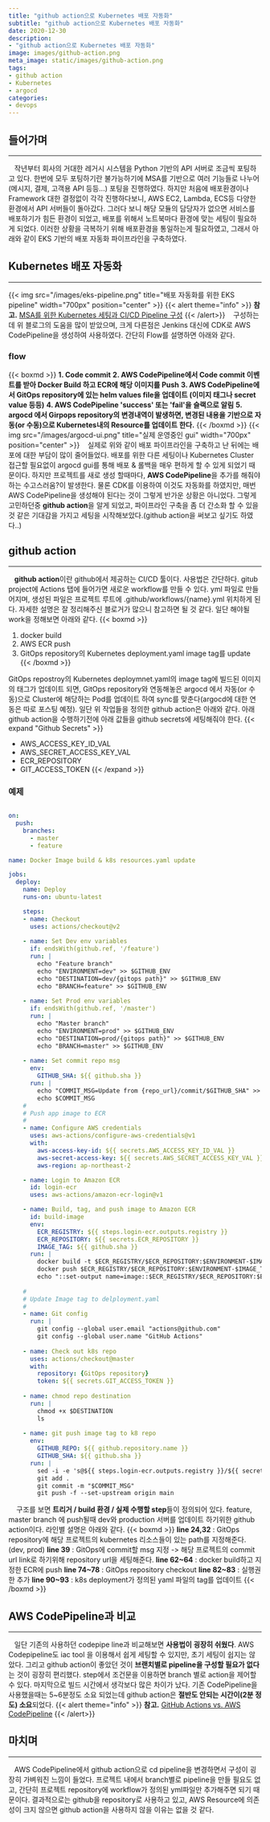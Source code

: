 ```yaml
---
title: "github action으로 Kubernetes 배포 자동화"
subtitle: "github action으로 Kubernetes 배포 자동화"
date: 2020-12-30
description: 
- "github action으로 Kubernetes 배포 자동화"
image: images/github-action.png
meta_image: static/images/github-action.png
tags:
- github action
- Kubernetes
- argocd
categories:
- devops
---
```


## 들어가며
---
&nbsp;&nbsp;&nbsp;작년부터 회사의 거대한 레거시 시스템을 Python 기반의 API 서버로 조금씩 포팅하고 있다. 한번에 모두 포팅하기란 불가능하기에 MSA를 기반으로 여러 기능들로 나누어(메시지, 결제, 고객용 API 등등...) 포팅을 진행하였다. 하지만 처음에 배포환경이나 Framework 대한 결정없이 각각 진행하다보니, AWS EC2, Lambda, ECS등 다양한 환경에서 API 서버들이 돌아갔다. 그러다 보니 해당 모듈의 담당자가 없으면 서비스를 배포하기가 힘든 환경이 되었고, 배포를 위해서 노트북마다 환경에 맞는 세팅이 필요하게 되었다. 이러한 상황을 극복하기 위해 배포환경을 통일하는게 필요하였고, 그래서 아래와 같이 EKS 기반의 배포 자동화 파이프라인을 구축하였다.

## Kubernetes 배포 자동화
---
{{< img src="/images/eks-pipeline.png" title="배포 자동화를 위한 EKS pipeline" width="700px" position="center" >}}
{{< alert theme="info" >}}
**참고.** [MSA를 위한 Kubernetes 세팅과 CI/CD Pipeline 구성](https://medium.com/finda-tech/finda-msa%EB%A5%BC-%EC%9C%84%ED%95%9C-kubernetes-%EC%84%B8%ED%8C%85%EA%B3%BC-ci-cd-pipeline-%EA%B5%AC%EC%84%B1-%EA%B7%B8%EB%A6%AC%EA%B3%A0-monitoring-%EC%8B%9C%EC%8A%A4%ED%85%9C-%EA%B5%AC%EC%B6%95-2-ef29380ec474)
{{< /alert>}}
&nbsp;&nbsp;&nbsp;구성하는데 위 블로그의 도움을 많이 받았으며, 크게 다른점은 Jenkins 대신에 CDK로 AWS CodePipeline을 생성하여 사용하였다. 간단히 Flow를 설명하면 아래와 같다.

### flow
{{< boxmd >}}
**1. Code commit**
**2. AWS CodePipeline에서 Code commit 이벤트를 받아 Docker Build 하고 ECR에 해당 이미지를 Push**
**3. AWS CodePipeline에서 GitOps repository에 있는 helm values file을 업데이트 (이미지 태그나 secret value 등등)**
**4. AWS CodePipeline 'success' 또는 'fail'을 슬랙으로 알림**
**5. argocd 에서 Girpops repository의 변경내역이 발생하면, 변경된 내용을 기반으로 자동(or 수동)으로 Kubernetes내의 Resource를 업데이트 한다.**
{{< /boxmd >}}
{{< img src="/images/argocd-ui.png" title="실제 운영중인 gui" width="700px" position="center" >}}
&nbsp;&nbsp;&nbsp;실제로 위와 같이 배포 파이프라인을 구축하고 난 뒤에는 배포에 대한 부담이 많이 줄어들었다. 배포를 위한 다른 세팅이나 Kubernetes Cluster 접근할 필요없이 argocd gui를 통해 배포 & 롤백을 매우 편하게 할 수 있게 되었기 때문이다. 하지만 프로젝트를 새로 생성 할때마다, **AWS CodePipeline**을 추가를 해줘야하는 수고스러움?이 발생한다. 물론 CDK를 이용하여 이것도 자동화를 하였지만, 매번 AWS CodePipeline을 생성해야 된다는 것이 그렇게 반가운 상황은 아니었다. 그렇게 고민하던중 **github action**을 알게 되었고, 파이프라인 구축을 좀 더 간소화 할 수 있을것 같은 기대감을 가지고 세팅을 시작해보았다.(github action을 써보고 싶기도 하였다..)

## github action
---
&nbsp;&nbsp;&nbsp;**github action**이란 github에서 제공하는 CI/CD 툴이다. 사용법은 간단하다. gitub project에 Actions 탭에 들어가면 새로운 workflow를 만들 수 있다. yml 파일로 만들어지며, 생성된 파일은 프로젝트 루트에 .github/workflows/{name}.yml 위치하게 된다. 자세한 설명은 잘 정리해주신 블로거가 많으니 참고하면 될 것 같다. 일단 해야될 work을 정해보면 아래와 같다.
{{< boxmd >}}
1. docker build
2. AWS ECR push
3. GitOps repository의 Kubernetes deployment.yaml image tag를 update
{{< /boxmd >}}


GitOps repostroy의 Kubernetes deploymnet.yaml의 image tag에 빌드된 이미지의 태그가 업데이트 되면, GitOps repository와 연동해놓은 argocd 에서 자동(or 수동)으로 Cluster에 해당하는 Pod를 업데이트 하여 sync를 맞춘다(argocd에 대한 연동은 따로 포스팅 예정). 일단 위 작업들을 정의한 github action은 아래와 같다. 아래 github action을 수행하기전에 아래 값들을 github secrets에 세팅해줘야 한다.
{{< expand "Github Secrets" >}}
- AWS_ACCESS_KEY_ID_VAL
- AWS_SECRET_ACCESS_KEY_VAL
- ECR_REPOSITORY
- GIT_ACCESS_TOKEN
{{< /expand >}}
### 예제
```yml

on:
  push:
    branches: 
      - master
      - feature

name: Docker Image build & k8s resources.yaml update

jobs:
  deploy:
    name: Deploy
    runs-on: ubuntu-latest

    steps:
    - name: Checkout
      uses: actions/checkout@v2
    
    - name: Set Dev env variables
      if: endsWith(github.ref, '/feature')
      run: |
        echo "Feature branch"
        echo "ENVIRONMENT=dev" >> $GITHUB_ENV
        echo "DESTINATION=dev/{gitops path}" >> $GITHUB_ENV
        echo "BRANCH=feature" >> $GITHUB_ENV
    
    - name: Set Prod env variables
      if: endsWith(github.ref, '/master')
      run: |
        echo "Master branch"
        echo "ENVIRONMENT=prod" >> $GITHUB_ENV
        echo "DESTINATION=prod/{gitops path}" >> $GITHUB_ENV
        echo "BRANCH=master" >> $GITHUB_ENV
    
    - name: Set commit repo msg
      env:
        GITHUB_SHA: ${{ github.sha }}
      run: |
        echo "COMMIT_MSG=Update from {repo_url}/commit/$GITHUB_SHA" >> $GITHUB_ENV
        echo $COMMIT_MSG
    #
    # Push app image to ECR
    #
    - name: Configure AWS credentials
      uses: aws-actions/configure-aws-credentials@v1
      with:
        aws-access-key-id: ${{ secrets.AWS_ACCESS_KEY_ID_VAL }}
        aws-secret-access-key: ${{ secrets.AWS_SECRET_ACCESS_KEY_VAL }}
        aws-region: ap-northeast-2

    - name: Login to Amazon ECR
      id: login-ecr
      uses: aws-actions/amazon-ecr-login@v1

    - name: Build, tag, and push image to Amazon ECR
      id: build-image
      env:
        ECR_REGISTRY: ${{ steps.login-ecr.outputs.registry }}
        ECR_REPOSITORY: ${{ secrets.ECR_REPOSITORY }}
        IMAGE_TAG: ${{ github.sha }}
      run: |
        docker build -t $ECR_REGISTRY/$ECR_REPOSITORY:$ENVIRONMENT-$IMAGE_TAG .
        docker push $ECR_REGISTRY/$ECR_REPOSITORY:$ENVIRONMENT-$IMAGE_TAG
        echo "::set-output name=image::$ECR_REGISTRY/$ECR_REPOSITORY:$ENVIRONMENT-$IMAGE_TAG"
        
    #
    # Update Image tag to delployment.yaml
    #
    - name: Git config
      run: |
        git config --global user.email "actions@github.com"
        git config --global user.name "GitHub Actions"
        
    - name: Check out k8s repo
      uses: actions/checkout@master
      with:
        repository: {GitOps repository}
        token: ${{ secrets.GIT_ACCESS_TOKEN }}
        
    - name: chmod repo destination
      run: |
        chmod +x $DESTINATION
        ls
        
    - name: git push image tag to k8 repo 
      env:
        GITHUB_REPO: ${{ github.repository.name }}
        GITHUB_SHA: ${{ github.sha }}
      run: |
        sed -i -e 's@${{ steps.login-ecr.outputs.registry }}/${{ secrets.ECR_REPOSITORY }}:.*@${{ steps.build-image.outputs.image }}@g' $DESTINATION/resources.yaml
        git add .
        git commit -m "$COMMIT_MSG"
        git push -f --set-upstream origin main
```
&nbsp;&nbsp;&nbsp; 구조를 보면 **트리거 / build 환경 / 실제 수행할 step**들이 정의되어 있다. feature, master branch 에 push될때 dev와 production 서버를 업데이트 하기위한 github action이다. 라인별 설명은 아래와 같다.
{{< boxmd >}}
**line 24,32**  : GitOps repository에 해당 프로젝트의 kubernetes 리소스들이 있는 path를 지정해준다.(dev, prod)
**line 39**     : GitOps에 commit할 msg 지정 -> 해당 프로젝트의 commit url link로 하기위해 repository url을 세팅해준다.
**line 62~64**  : docker build하고 지정한 ECR에 push
**line 74~78**  : GitOps repository checkout
**line 82~83**  : 실행권한 추가
**line 90~93**  : k8s deployment가 정의된 yaml 파일의 tag를 업데이트
{{< /boxmd >}}

## AWS CodePipeline과 비교
---
&nbsp;&nbsp;&nbsp;일단 기존의 사용하던 codepipe line과 비교해보면 **사용법이 굉장히 쉬웠다**. AWS Codepipeline도 iac tool 을 이용해서 쉽게 세팅할 수 있지만, 초기 세팅이 쉽지는 않았다. 그리고 github action이 좋았던 것이 **브랜치별로 pipeline을 구성할 필요가 없다**는 것이 굉장히 편리했다. step에서 조건문을 이용하면 branch 별로 action을 제어할 수 있다. 마지막으로 빌드 시간에서 생각보다 많은 차이가 났다. 기존 CodePipeline을 사용했을때는 5~6분정도 소요 되었는데 github action은 **절반도 안되는 시간이(2분 정도) 소요**되었다. 
{{< alert theme="info" >}}
**참고.** [GitHub Actions vs. AWS CodePipeline](https://cloudonaut.io/github-actions-vs-aws-codepipeline/)
{{< /alert>}}

## 마치며
---
&nbsp;&nbsp;&nbsp;AWS CodePipeline에서 github action으로 cd pipeline을 변경하면서 구성이 굉장히 가벼워진 느낌이 들었다. 프로젝트 내에서 branch별로 pipeline을 만들 필요도 없고, 간단히 프로젝트 repository에 workflow가 정의된 yml파일만 추가해주면 되기 때문이다. 결과적으로는 github을 repository로 사용하고 있고, AWS Resource에 의존성이 크지 않으면 github action을 사용하지 않을 이유는 없을 것 같다.